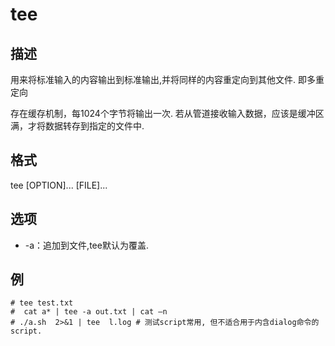 # tee

## 描述

用来将标准输入的内容输出到标准输出,并将同样的内容重定向到其他文件. 即多重定向

存在缓存机制，每1024个字节将输出一次. 若从管道接收输入数据，应该是缓冲区满，才将数据转存到指定的文件中.

## 格式

  tee [OPTION]... [FILE]...

## 选项

- -a：追加到文件,tee默认为覆盖.

## 例

    # tee test.txt
    #  cat a* | tee -a out.txt | cat –n
    # ./a.sh  2>&1 | tee  l.log # 测试script常用, 但不适合用于内含dialog命令的script.
